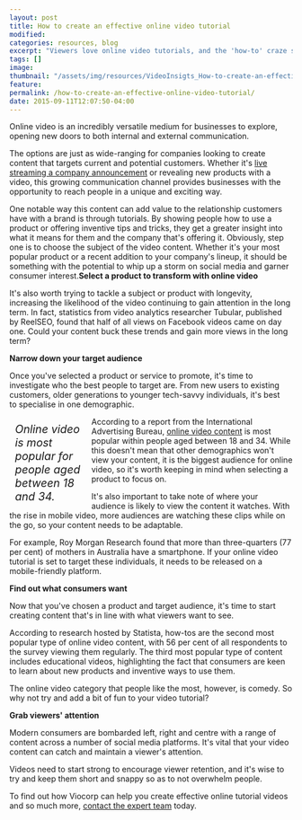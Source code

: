 ```yaml
---
layout: post
title: How to create an effective online video tutorial
modified:
categories: resources, blog
excerpt: "Viewers love online video tutorials, and the 'how-to' craze shows no sign of slowing down. Here's how to make your version stand out from the crowd."
tags: []
image:
thumbnail: "/assets/img/resources/VideoInsigts_How-to-create-an-effective-online-video-tutorial-.jpg"
feature:
permalink: /how-to-create-an-effective-online-video-tutorial/
date: 2015-09-11T12:07:50-04:00
---
```


<input id="br-article-id" name="br-article-id" type="hidden" value="6021012" />

Online video is an incredibly versatile medium for businesses to explore, opening new doors to both internal and external communication.

The options are just as wide-ranging for companies looking to create content that targets current and potential customers. Whether it's <a href="http://viocorp.com/events/">live streaming a company announcement</a> or revealing new products with a video, this growing communication channel provides businesses with the opportunity to reach people in a unique and exciting way.

One notable way this content can add value to the relationship customers have with a brand is through tutorials. By showing people how to use a product or offering inventive tips and tricks, they get a greater insight into what it means for them and the company that's offering it.
Obviously, step one is to choose the subject of the video content. Whether it's your most popular product or a recent addition to your company's lineup, it should be something with the potential to whip up a storm on social media and garner consumer interest.<strong>Select a product to transform with online video</strong>

It's also worth trying to tackle a subject or product with longevity, increasing the likelihood of the video continuing to gain attention in the long term. In fact, statistics from video analytics researcher Tubular, published by ReelSEO, found that half of all views on Facebook videos came on day one. Could your content buck these trends and gain more views in the long term?

<strong>Narrow down your target audience</strong>

Once you've selected a product or service to promote, it's time to investigate who the best people to target are. From new users to existing customers, older generations to younger tech-savvy individuals, it's best to specialise in one demographic.
<div class="pullQuoteWrapper" style="width: 25%; float: left; margin: 10px;">
<p class="pullQuote" style="font-size: 1.4em!important; margin: 0!important; width: 100%!important; font-style: italic!important;"><i>Online video is most popular for people aged between 18 and 34. </i></p>

</div>
According to a report from the International Advertising Bureau, <a href="http://viocorp.com/internal-communications/">online video content</a> is most popular within people aged between 18 and 34. While this doesn't mean that other demographics won't view your content, it is the biggest audience for online video, so it's worth keeping in mind when selecting a product to focus on.

It's also important to take note of where your audience is likely to view the content it watches. With the rise in mobile video, more audiences are watching these clips while on the go, so your content needs to be adaptable.

For example, Roy Morgan Research found that more than three-quarters (77 per cent) of mothers in Australia have a smartphone. If your online video tutorial is set to target these individuals, it needs to be released on a mobile-friendly platform.

<b>Find out what consumers want</b>

Now that you've chosen a product and target audience, it's time to start creating content that's in line with what viewers want to see.

According to research hosted by Statista, how-tos are the second most popular type of online video content, with 56 per cent of all respondents to the survey viewing them regularly. The third most popular type of content includes educational videos, highlighting the fact that consumers are keen to learn about new products and inventive ways to use them.

The online video category that people like the most, however, is comedy. So why not try and add a bit of fun to your video tutorial?

<strong>Grab viewers' attention</strong>

Modern consumers are bombarded left, right and centre with a range of content across a number of social media platforms. It's vital that your video content can catch and maintain a viewer's attention.

Videos need to start strong to encourage viewer retention, and it's wise to try and keep them short and snappy so as to not overwhelm people.

To find out how Viocorp can help you create effective online tutorial videos and so much more, <a href="http://viocorp.com/general-enquiry/">contact the expert team</a> today.